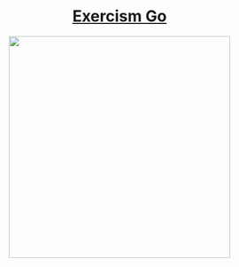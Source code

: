 <div align="center">
  <h1>
    <a href="http://exercism.io/languages/go">
      Exercism Go
    </a>   
  </h1>

  <a href="https://golang.org/">
    <img width="400px" src="http://ww1.sinaimg.cn/large/9b85365dgy1fkbzfwycmnj210412odlf" />
  </a>
</div>
